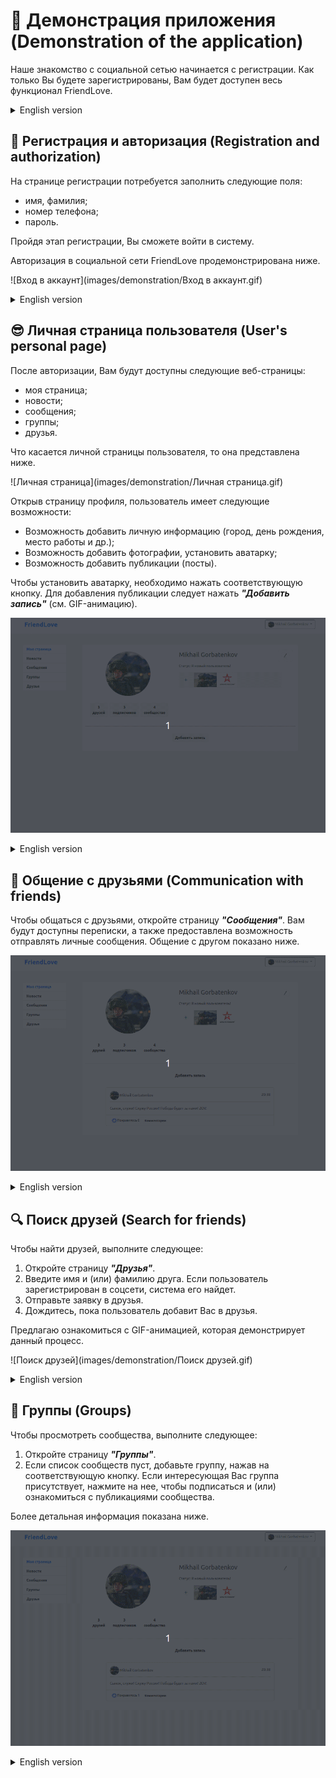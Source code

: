 # 🎥 Демонстрация приложения (Demonstration of the application)

Наше знакомство с социальной сетью начинается с регистрации.
Как только Вы будете зарегистрированы, Вам будет доступен весь функционал FriendLove.

<details>
<summary>English version</summary>

Our acquaintance with the social network begins with registration.
As soon as you register, all the features of **FriendLove** will be available to you.

</details>

## 🔐 Регистрация и авторизация (Registration and authorization)

На странице регистрации потребуется заполнить следующие поля:

* имя, фамилия;
* номер телефона;
* пароль.

Пройдя этап регистрации, Вы сможете войти в систему.

Авторизация в социальной сети FriendLove продемонстрирована ниже.

![Вход в аккаунт](images/demonstration/Вход в аккаунт.gif)

<details>
<summary>English version</summary>

On the registration page, you will need to fill in the following fields:

* first name, last name;
* phone number;
* password.

After completing the registration stage, you will be able to log in.

Authorization in the Friend Love social network is demonstrated using animation.
</details>

## 😎 Личная страница пользователя (User's personal page)

После авторизации, Вам будут доступны следующие веб-страницы:

* моя страница;
* новости;
* сообщения;
* группы;
* друзья.

Что касается личной страницы пользователя, то она представлена ниже.

![Личная страница](images/demonstration/Личная страница.gif)

Открыв страницу профиля, пользователь имеет следующие возможности:

* Возможность добавить личную информацию (город, день рождения, место работы и др.);
* Возможность добавить фотографии, установить аватарку;
* Возможность добавить публикации (посты).

Чтобы установить аватарку, необходимо нажать соответствующую кнопку.
Для добавления публикации следует нажать _**"Добавить запись"**_ (см. GIF-анимацию).

![Публикация](images/demonstration/Публикация.gif)

<details>
<summary>English version</summary>

After authorization, the following web pages will be available to you:

* my page;
* news;
* messages;
* groups;
* friends.

As for the user's personal page, it is presented in the form of a GIF animation.

By opening the profile page, the user has the following features:

* The ability to add personal information (city, birthday, place of work, etc.);
* The ability to add photos, set an avatar;
* Ability to add publications (posts).

To install an avatar, you need to click the appropriate button.
To add a post, click _**"Add entry"**_ (see GIF animation).
</details>

## 💬 Общение с друзьями (Communication with friends)

Чтобы общаться с друзьями, откройте страницу **_"Сообщения"_**.
Вам будут доступны переписки, а также предоставлена возможность отправлять личные сообщения.
Общение с другом показано ниже.

![Переписка с братом](images/demonstration/Общение.gif)

<details>
<summary>English version</summary>

To chat with friends, open the page **_"Messages"_**.
Correspondence will be available to you, as well as the opportunity to send private messages.
Communication with a friend is shown as a Gif animation.
</details>

## 🔍 Поиск друзей (Search for friends)

Чтобы найти друзей, выполните следующее:

1. Откройте страницу **_"Друзья"_**.
2. Введите имя и (или) фамилию друга. Если пользователь зарегистрирован в соцсети, 
система его найдет.
3. Отправьте заявку в друзья.
4. Дождитесь, пока пользователь добавит Вас в друзья.

Предлагаю ознакомиться с GIF-анимацией, которая демонстрирует данный процесс.

![Поиск друзей](images/demonstration/Поиск друзей.gif)

<details>
<summary>English version</summary>

To find friends, follow these steps:

1. Open the page **_"Friends"_**.
2. Enter your friend's first and/or last name. If the user is registered in a social network,
   the system will find him.
3. Send a request to friends.
4. Wait for the user to add you as a friend.

I suggest you familiarize yourself with the GIF animation that demonstrates this process.
</details>

## 👥 Группы (Groups)
Чтобы просмотреть сообщества, выполните следующее:
1. Откройте страницу **_"Группы"_**.
2. Если список сообществ пуст, добавьте группу, нажав на соответствующую кнопку.
Если интересующая Вас группа присутствует, нажмите на нее, чтобы подписаться и (или) ознакомиться 
с публикациями сообщества.

Более детальная информация показана ниже.

![Сообщества](images/demonstration/Сообщества.gif)

<details>
<summary>English version</summary>

To view communities, follow these steps:
1. Open the page **_"Groups"_**.
2. If the list of communities is empty, add a group by clicking on the corresponding button.
If the group you are interested in is present, click on it to subscribe and/or read
the community publications.

For more information, see the gif animation.
</details>

